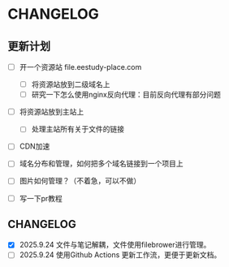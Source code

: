 # CHANGELOG

## 更新计划

- [ ] 开一个资源站 file.eestudy-place.com
  - [ ] 将资源站放到二级域名上
  - [ ] 研究一下怎么使用nginx反向代理：目前反向代理有部分问题
- [ ] 将资源站放到主站上 
  - [ ] 处理主站所有关于文件的链接
- [ ] CDN加速
- [ ] 域名分布和管理，如何把多个域名链接到一个项目上
- [ ] 图片如何管理？（不着急，可以不做）
- [ ] 写一下pr教程


## CHANGELOG
- [x] 2025.9.24   文件与笔记解耦，文件使用filebrower进行管理。
- [ ] 2025.9.24   使用Github Actions 更新工作流，更便于更新文档。